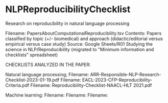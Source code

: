 # NLPReproducibilityChecklist
Research on reproducibility in natural language processing

Filename: PapersAboutComputationalReproducibility.tsv
Contents: Papers classified by topic (+/- biomedical) and approach (didactic/editorial versus empirical versus case study)
Source: Google Sheets/R01 Studying the science in NLP/Reproducibility (migrated to "Minimum information and checklists" spreadsheet)

CHECKLISTS ANALYZED IN THE PAPER:

Natural language processing; 
Filename: ARR-Responsible-NLP-Research-Checklist-2023-01-19.pdf
Filename: EACL-2023-CFP-Reproducibility-Criteria.pdf
Filename: Reproducibility-Checklist-NAACL-HLT 2021.pdf

Machine learning:
Filename: 
Filename: 
Filename: 
